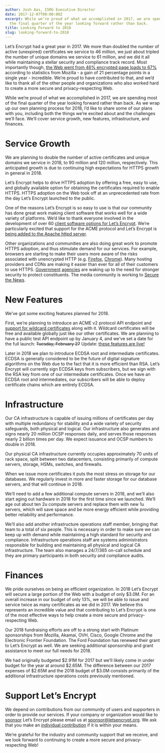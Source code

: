 ```yaml
---
author: Josh Aas, ISRG Executive Director
date: 2017-12-07T00:00:00Z
excerpt: While we’re proud of what we accomplished in 2017, we are spending most of
  the final quarter of the year looking forward rather than back.
title: Looking Forward to 2018
slug: looking-forward-to-2018
---
```


Let’s Encrypt had a great year in 2017. We more than doubled the number of active (unexpired) certificates we service to 46 million, we just about tripled the number of unique domains we service to 61 million, and we did it all while maintaining a stellar security and compliance track record. Most importantly though, [the Web went from 46% encrypted page loads to 67%](/stats/) according to statistics from Mozilla - a gain of 21 percentage points in a single year - incredible. We’re proud to have contributed to that, and we’d like to thank all of the other people and organizations who also worked hard to create a more secure and privacy-respecting Web.

While we’re proud of what we accomplished in 2017, we are spending most of the final quarter of the year looking forward rather than back. As we wrap up our own planning process for 2018, I’d like to share some of our plans with you, including both the things we’re excited about and the challenges we’ll face. We’ll cover service growth, new features, infrastructure, and finances.

# Service Growth

We are planning to double the number of active certificates and unique domains we service in 2018, to 90 million and 120 million, respectively. This anticipated growth is due to continuing high expectations for HTTPS growth in general in 2018.

Let’s Encrypt helps to drive HTTPS adoption by offering a free, easy to use, and globally available option for obtaining the certificates required to enable HTTPS. HTTPS adoption on the Web took off at an unprecedented rate from the day Let’s Encrypt launched to the public.

One of the reasons Let’s Encrypt is so easy to use is that our community has done great work making client software that works well for a wide variety of platforms. We’d like to thank everyone involved in the development of over 60 [client software options for Let’s Encrypt](/docs/client-options/). We’re particularly excited that support for the ACME protocol and Let’s Encrypt is [being added to the Apache httpd server](/2017/10/17/acme-support-in-apache-httpd.html).

Other organizations and communities are also doing great work to promote HTTPS adoption, and thus stimulate demand for our services. For example, browsers are starting to make their users more aware of the risks associated with unencrypted HTTP (e.g. [Firefox](https://blog.mozilla.org/security/2017/01/20/communicating-the-dangers-of-non-secure-http/), [Chrome](https://security.googleblog.com/2017/04/next-steps-toward-more-connection.html)). Many hosting providers and CDNs are making it easier than ever for all of their customers to use HTTPS. [Government](https://https.cio.gov/) [agencies](https://www.canada.ca/en/treasury-board-secretariat/services/information-technology/strategic-plan-2017-2021.html#toc8-3-2) are waking up to the need for stronger security to protect constituents. The media community is working to [Secure the News](https://securethe.news/).

# New Features

We’ve got some exciting features planned for 2018.

First, we’re planning to introduce an ACME v2 protocol API endpoint and [support for wildcard certificates](/2017/07/06/wildcard-certificates-coming-jan-2018.html) along with it. Wildcard certificates will be free and available globally just like our other certificates. We are planning to have a public test API endpoint up by January 4, and we’ve set a date for the full launch: ~~Tuesday, February 27~~ Update: [these features are live!](https://community.letsencrypt.org/t/acme-v2-and-wildcard-certificate-support-is-live/55579/)

Later in 2018 we plan to introduce ECDSA root and intermediate certificates. ECDSA is generally considered to be the future of digital signature algorithms on the Web due to the fact that it is more efficient than RSA. Let’s Encrypt will currently sign ECDSA keys from subscribers, but we sign with the RSA key from one of our intermediate certificates. Once we have an ECDSA root and intermediates, our subscribers will be able to deploy certificate chains which are entirely ECDSA.

# Infrastructure

Our CA infrastructure is capable of issuing millions of certificates per day with multiple redundancy for stability and a wide variety of security safeguards, both physical and logical. Our infrastructure also generates and signs nearly 20 million OCSP responses daily, and serves those responses nearly 2 billion times per day. We expect issuance and OCSP numbers to double in 2018.

Our physical CA infrastructure currently occupies approximately 70 units of rack space, split between two datacenters, consisting primarily of compute servers, storage, HSMs, switches, and firewalls.

When we issue more certificates it puts the most stress on storage for our databases. We regularly invest in more and faster storage for our database servers, and that will continue in 2018.

We’ll need to add a few additional compute servers in 2018, and we’ll also start aging out hardware in 2018 for the first time since we launched. We’ll age out about ten 2u compute servers and replace them with new 1u servers, which will save space and be more energy efficient while providing better reliability and performance.

We’ll also add another infrastructure operations staff member, bringing that team to a total of six people. This is necessary in order to make sure we can keep up with demand while maintaining a high standard for security and compliance. Infrastructure operations staff are systems administrators responsible for building and maintaining all physical and logical CA infrastructure. The team also manages a 24/7/365 on-call schedule and they are primary participants in both security and compliance audits.

# Finances

We pride ourselves on being an efficient organization. In 2018 Let’s Encrypt will secure a large portion of the Web with a budget of only $3.0M. For an overall increase in our budget of only 13%, we will be able to issue and service twice as many certificates as we did in 2017. We believe this represents an incredible value and that contributing to Let’s Encrypt is one of the most effective ways to help create a more secure and privacy-respecting Web.

Our 2018 fundraising efforts are off to a strong start with Platinum sponsorships from Mozilla, Akamai, OVH, Cisco, Google Chrome and the Electronic Frontier Foundation. The Ford Foundation has renewed their grant to Let’s Encrypt as well. We are seeking additional sponsorship and grant assistance to meet our full needs for 2018.

We had originally budgeted $2.91M for 2017 but we’ll likely come in under budget for the year at around $2.65M. The difference between our 2017 expenses of $2.65M and the 2018 budget of $3.0M consists primarily of the additional infrastructure operations costs previously mentioned.

# Support Let’s Encrypt

We depend on contributions from our community of users and supporters in order to provide our services. If your company or organization would like to [sponsor](/become-a-sponsor/) Let’s Encrypt please email us at [sponsor@letsencrypt.org](mailto:sponsor@letsencrypt.org). We ask that you make an [individual contribution](/donate/) if it is within your means.

We’re grateful for the industry and community support that we receive, and we look forward to continuing to create a more secure and privacy-respecting Web!
